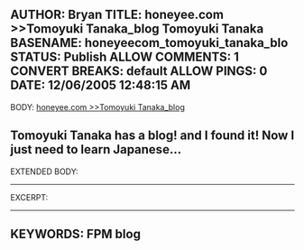 AUTHOR: Bryan
TITLE: honeyee.com >>Tomoyuki Tanaka_blog Tomoyuki Tanaka
BASENAME: honeyeecom_tomoyuki_tanaka_blo
STATUS: Publish
ALLOW COMMENTS: 1
CONVERT BREAKS: __default__
ALLOW PINGS: 0
DATE: 12/06/2005 12:48:15 AM
-----
BODY:
<a title="honeyee.com %uFF5CWeb Magazine%u300C%u30CF%u30CB%u30AB%u30E0%u300Dh._Archives/Blog%uFF1ETomoyuki Tanaka_blog" href="http://blog.honeyee.com/ttanaka/">honeyee.com >>Tomoyuki Tanaka_blog</a>

Tomoyuki Tanaka has a blog! and I found it! Now I just need to learn Japanese...
-----
EXTENDED BODY:

-----
EXCERPT:

-----
KEYWORDS:
FPM blog
-----


